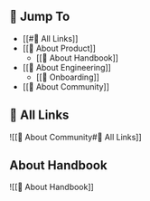 ## 🔗 Jump To
- [[#🔗 All Links]]
- [[🎁 About Product]]
	- [[📕 About Handbook]]
- [[👷 About Engineering]]
	- [[🛬 Onboarding]]
- [[🥳 About Community]]

## 🔗 All Links
![[🥳 About Community#🔗 All Links]]

## About Handbook
![[📕 About Handbook]]